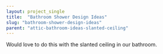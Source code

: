 ```yaml
---
layout: project_single
title:  "Bathroom Shower Design Ideas"
slug: "bathroom-shower-design-ideas"
parent: "attic-bathroom-ideas-slanted-ceiling"
---
```

Would love to do this with the slanted ceiling in our bathroom.